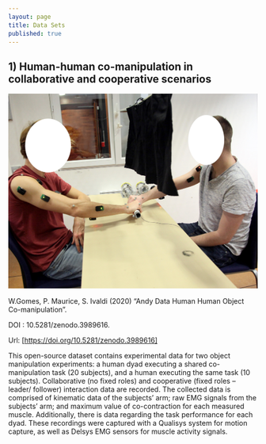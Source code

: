```yaml
---
layout: page
title: Data Sets
published: true
---
```

## 1) Human-human co-manipulation in collaborative and cooperative scenarios

![Cooperation/Collaboration Task](img/exp_setup_view.jpg)

W.Gomes, P. Maurice, S. Ivaldi (2020) “Andy Data Human Human Object Co-manipulation”.

DOI : 10.5281/zenodo.3989616.

Url: [https://doi.org/10.5281/zenodo.3989616]

This open-source dataset contains experimental data for two object manipulation experiments: a human dyad executing a shared co-manipulation task (20 subjects), and a human executing the same task (10 subjects). Collaborative (no fixed roles) and cooperative (fixed roles – leader/ follower) interaction data are recorded.
The collected data is comprised of kinematic data of the subjects’ arm; raw EMG signals from the subjects’ arm; and maximum value of co-contraction for each measured muscle. Additionally, there is data regarding the task performance for each dyad. These recordings were captured with a Qualisys system for motion capture, as well as Delsys EMG sensors for muscle activity signals.

